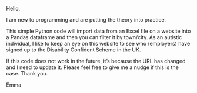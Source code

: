 Hello,

I am new to programming and are putting the theory into practice.

This simple Python code will import data from an Excel file on a website into a Pandas dataframe and then you can filter it by town/city.  As an autistic individual, I like to keep an eye on this website to see who (employers) have signed up to the Disability Confident Scheme in the UK.

If this code does not work in the future, it’s because the URL has changed and I need to update it.  Please feel free to give me a nudge if this is the case.  Thank you.

Emma
